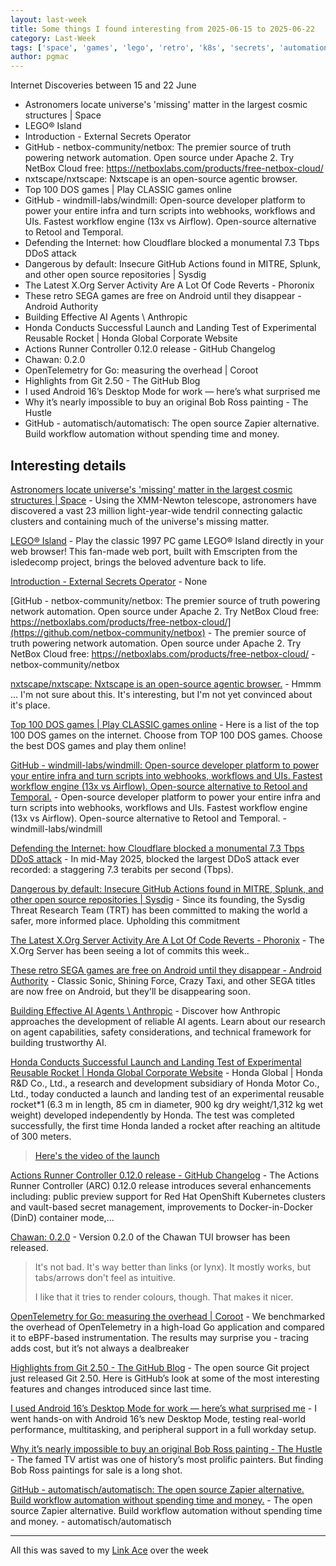 ```yaml
---
layout: last-week
title: Some things I found interesting from 2025-06-15 to 2025-06-22
category: Last-Week
tags: ['space', 'games', 'lego', 'retro', 'k8s', 'secrets', 'automation', 'network', 'technology', 'browser', 'llm', 'open source', 'games', 'retro', 'automation', 'open source', 'software', 'cyber', 'ddos', 'security', 'technology', 'actions', 'security', 'technology', 'games', 'mobile', 'retro', 'ai', 'llm', 'space', 'cicd', 'docker', 'monitoring', 'secrets', 'browser', 'tui', 'observability', 'performance', 'git', 'android', 'desktop', 'art', 'automation', 'open source', 'self-hosting']
author: pgmac
---
```


Internet Discoveries between 15 and 22 June

- Astronomers locate universe's 'missing' matter in the largest cosmic structures | Space
- LEGO® Island
- Introduction - External Secrets Operator
- GitHub - netbox-community/netbox: The premier source of truth powering network automation. Open source under Apache 2. Try NetBox Cloud free: https://netboxlabs.com/products/free-netbox-cloud/
- nxtscape/nxtscape: Nxtscape is an open-source agentic browser.
- Top 100 DOS games | Play CLASSIC games online
- GitHub - windmill-labs/windmill: Open-source developer platform to power your entire infra and turn scripts into webhooks, workflows and UIs. Fastest workflow engine (13x vs Airflow). Open-source alternative to Retool and Temporal.
- Defending the Internet: how Cloudflare blocked a monumental 7.3 Tbps DDoS attack
- Dangerous by default: Insecure GitHub Actions found in MITRE, Splunk, and other open source repositories | Sysdig
- The Latest X.Org Server Activity Are A Lot Of Code Reverts - Phoronix
- These retro SEGA games are free on Android until they disappear - Android Authority
- Building Effective AI Agents \ Anthropic
- Honda Conducts Successful Launch and Landing Test of Experimental Reusable Rocket | Honda Global Corporate Website
- Actions Runner Controller 0.12.0 release - GitHub Changelog
- Chawan: 0.2.0
- OpenTelemetry for Go: measuring the overhead | Coroot
- Highlights from Git 2.50 - The GitHub Blog
- I used Android 16’s Desktop Mode for work — here’s what surprised me
- Why it’s nearly impossible to buy an original Bob Ross painting - The Hustle
- GitHub - automatisch/automatisch: The open source Zapier alternative. Build workflow automation without spending time and money.

## Interesting details

<a name="Astronomers locate universe's 'missing' matter in the largest cosmic structures | Space">[Astronomers locate universe's 'missing' matter in the largest cosmic structures | Space](https://www.space.com/astronomy/astronomers-turn-up-missing-matter-in-the-largest-structures-in-the-cosmos-the-models-were-right)</a> - Using the XMM-Newton telescope, astronomers have discovered a vast 23 million light-year-wide tendril connecting galactic clusters and containing much of the universe's missing matter.

<a name="LEGO® Island">[LEGO® Island](https://isle.pizza/)</a> - Play the classic 1997 PC game LEGO® Island directly in your web browser! This fan-made web port, built with Emscripten from the isledecomp project, brings the beloved adventure back to life.

<a name="Introduction - External Secrets Operator">[Introduction - External Secrets Operator](https://external-secrets.io/latest/)</a> - None

<a name="GitHub - netbox-community/netbox: The premier source of truth powering network automation. Open source under Apache 2. Try NetBox Cloud free: https://netboxlabs.com/products/free-netbox-cloud/">[GitHub - netbox-community/netbox: The premier source of truth powering network automation. Open source under Apache 2. Try NetBox Cloud free: https://netboxlabs.com/products/free-netbox-cloud/](https://github.com/netbox-community/netbox)</a> - The premier source of truth powering network automation. Open source under Apache 2. Try NetBox Cloud free: https://netboxlabs.com/products/free-netbox-cloud/ - netbox-community/netbox

<a name="nxtscape/nxtscape: Nxtscape is an open-source agentic browser.">[nxtscape/nxtscape: Nxtscape is an open-source agentic browser.](https://github.com/nxtscape/nxtscape)</a> - Hmmm ... I'm not sure about this. It's interesting, but I'm not yet convinced about it's place.

<a name="Top 100 DOS games | Play CLASSIC games online">[Top 100 DOS games | Play CLASSIC games online](https://playclassic.games/top-100-dos-games/)</a> - Here is a list of the top 100 DOS games on the internet. Choose from TOP 100 DOS games. Choose the best DOS games and play them online!

<a name="GitHub - windmill-labs/windmill: Open-source developer platform to power your entire infra and turn scripts into webhooks, workflows and UIs. Fastest workflow engine (13x vs Airflow). Open-source alternative to Retool and Temporal.">[GitHub - windmill-labs/windmill: Open-source developer platform to power your entire infra and turn scripts into webhooks, workflows and UIs. Fastest workflow engine (13x vs Airflow). Open-source alternative to Retool and Temporal.](https://github.com/windmill-labs/windmill)</a> - Open-source developer platform to power your entire infra and turn scripts into webhooks, workflows and UIs. Fastest workflow engine (13x vs Airflow). Open-source alternative to Retool and Temporal. - windmill-labs/windmill

<a name="Defending the Internet: how Cloudflare blocked a monumental 7.3 Tbps DDoS attack">[Defending the Internet: how Cloudflare blocked a monumental 7.3 Tbps DDoS attack](https://blog.cloudflare.com/defending-the-internet-how-cloudflare-blocked-a-monumental-7-3-tbps-ddos/)</a> - In mid-May 2025, blocked the largest DDoS attack ever recorded: a staggering 7.3 terabits per second (Tbps).

<a name="Dangerous by default: Insecure GitHub Actions found in MITRE, Splunk, and other open source repositories | Sysdig">[Dangerous by default: Insecure GitHub Actions found in MITRE, Splunk, and other open source repositories | Sysdig](https://sysdig.com/blog/insecure-github-actions-found-in-mitre-splunk-and-other-open-source-repositories/)</a> - Since its founding, the Sysdig Threat Research Team (TRT) has been committed to making the world a safer, more informed place. Upholding this commitment

<a name="The Latest X.Org Server Activity Are A Lot Of Code Reverts - Phoronix">[The Latest X.Org Server Activity Are A Lot Of Code Reverts - Phoronix](https://www.phoronix.com/news/X.Org-Server-Lots-Of-Reverts)</a> - The X.Org Server has been seeing a lot of commits this week..

<a name="These retro SEGA games are free on Android until they disappear - Android Authority">[These retro SEGA games are free on Android until they disappear - Android Authority](https://www.androidauthority.com/sega-retro-games-android-free-3568153/)</a> - Classic Sonic, Shining Force, Crazy Taxi, and other SEGA titles are now free on Android, but they'll be disappearing soon.

<a name="Building Effective AI Agents \ Anthropic">[Building Effective AI Agents \ Anthropic](https://www.anthropic.com/engineering/building-effective-agents)</a> - Discover how Anthropic approaches the development of reliable AI agents. Learn about our research on agent capabilities, safety considerations, and technical framework for building trustworthy AI.

<a name="Honda Conducts Successful Launch and Landing Test of Experimental Reusable Rocket | Honda Global Corporate Website">[Honda Conducts Successful Launch and Landing Test of Experimental Reusable Rocket | Honda Global Corporate Website](https://global.honda/en/topics/2025/c_2025-06-17ceng.html)</a> - Honda Global | Honda R&D Co., Ltd., a research and development subsidiary of Honda Motor Co., Ltd., today conducted a launch and landing test of an experimental reusable rocket*1 (6.3 m in length, 85 cm in diameter, 900 kg dry weight/1,312 kg wet weight) developed independently by Honda. The test was completed successfully, the first time Honda landed a rocket after reaching an altitude of 300 meters.

> [Here's the video of the launch](https://global.honda/content/dam/site/global-en/topics-new/cq_img/2025/c_2025-06-17ceng/print/c_2025-06-17c_101H.mp4)

<a name="Actions Runner Controller 0.12.0 release - GitHub Changelog">[Actions Runner Controller 0.12.0 release - GitHub Changelog](https://github.blog/changelog/2025-06-13-actions-runner-controller-0-12-0-release/)</a> - The Actions Runner Controller (ARC) 0.12.0 release introduces several enhancements including: public preview support for Red Hat OpenShift Kubernetes clusters and vault-based secret management, improvements to Docker-in-Docker (DinD) container mode,…

<a name="Chawan: 0.2.0">[Chawan: 0.2.0](https://chawan.net/news/chawan-0-2-0.html)</a> - Version 0.2.0 of the Chawan TUI browser has been released.

> It's not bad. It's way better than links (or lynx).
> It mostly works, but tabs/arrows don't feel as intuitive.
> 
> I like that it tries to render colours, though. That makes it nicer.

<a name="OpenTelemetry for Go: measuring the overhead | Coroot">[OpenTelemetry for Go: measuring the overhead | Coroot](https://coroot.com/blog/opentelemetry-for-go-measuring-the-overhead/)</a> - We benchmarked the overhead of OpenTelemetry in a high-load Go application and compared it to eBPF-based instrumentation. The results may surprise you - tracing adds cost, but it’s not always a dealbreaker

<a name="Highlights from Git 2.50 - The GitHub Blog">[Highlights from Git 2.50 - The GitHub Blog](https://github.blog/open-source/git/highlights-from-git-2-50/)</a> - The open source Git project just released Git 2.50. Here is GitHub’s look at some of the most interesting features and changes introduced since last time.

<a name="I used Android 16’s Desktop Mode for work — here’s what surprised me">[I used Android 16’s Desktop Mode for work — here’s what surprised me](https://www.androidauthority.com/working-android-16-desktop-mode-3567057/)</a> - I went hands-on with Android 16’s new Desktop Mode, testing real-world performance, multitasking, and peripheral support in a full workday setup.

<a name="Why it’s nearly impossible to buy an original Bob Ross painting - The Hustle">[Why it’s nearly impossible to buy an original Bob Ross painting - The Hustle](https://thehustle.co/why-its-nearly-impossible-to-buy-an-original-bob-ross-painting)</a> - The famed TV artist was one of history’s most prolific painters. But finding Bob Ross paintings for sale is a long shot.

<a name="GitHub - automatisch/automatisch: The open source Zapier alternative. Build workflow automation without spending time and money.">[GitHub - automatisch/automatisch: The open source Zapier alternative. Build workflow automation without spending time and money.](https://github.com/automatisch/automatisch)</a> - The open source Zapier alternative. Build workflow automation without spending time and money. - automatisch/automatisch


---

All this was saved to my [Link Ace](https://links.pgmac.net.au/) over the week
